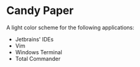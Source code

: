 # Candy Paper

A light color scheme for the following applications:
* Jetbrains' IDEs
* Vim
* Windows Terminal
* Total Commander
